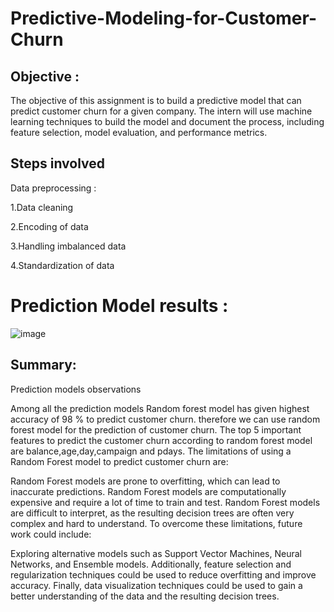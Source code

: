 # Predictive-Modeling-for-Customer-Churn

## Objective :
The objective of this assignment is to build a predictive model that can predict customer churn for a given company. The intern will use machine learning techniques to build the model and document the process, including feature selection, model evaluation, and performance metrics.

## Steps involved

Data preprocessing :

1.Data cleaning

2.Encoding of data 

3.Handling imbalanced data

4.Standardization of data

# Prediction Model results :



![image](https://user-images.githubusercontent.com/114073691/215273211-dccf90f1-c26a-483c-9f0f-8eae808a1258.png)


## Summary:
Prediction models observations

Among all the prediction models Random forest model has given highest accuracy of 98 % to predict customer churn. therefore we can use random forest model for the prediction of customer churn.
The top 5 important features to predict the customer churn according to random forest model are balance,age,day,campaign and pdays.
The limitations of using a Random Forest model to predict customer churn are:

Random Forest models are prone to overfitting, which can lead to inaccurate predictions.
Random Forest models are computationally expensive and require a lot of time to train and test.
Random Forest models are difficult to interpret, as the resulting decision trees are often very complex and hard to understand.
To overcome these limitations, future work could include:

Exploring alternative models such as Support Vector Machines, Neural Networks, and Ensemble models. Additionally, feature selection and regularization techniques could be used to reduce overfitting and improve accuracy. Finally, data visualization techniques could be used to gain a better understanding of the data and the resulting decision trees.

